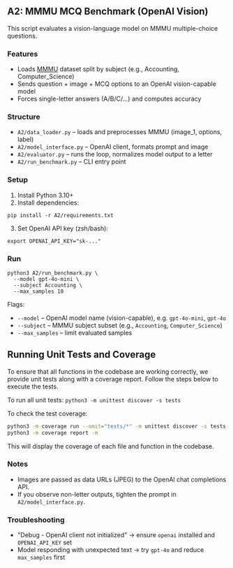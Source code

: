 ## A2: MMMU MCQ Benchmark (OpenAI Vision)

This script evaluates a vision-language model on MMMU multiple-choice questions.

### Features
- Loads [MMMU](https://huggingface.co/datasets/MMMU/MMMU) dataset split by subject (e.g., Accounting, Computer_Science)
- Sends question + image + MCQ options to an OpenAI vision-capable model
- Forces single-letter answers (A/B/C/...) and computes accuracy

### Structure
- `A2/data_loader.py` – loads and preprocesses MMMU (image_1, options, label)
- `A2/model_interface.py` – OpenAI client, formats prompt and image
- `A2/evaluator.py` – runs the loop, normalizes model output to a letter
- `A2/run_benchmark.py` – CLI entry point

### Setup
1) Install Python 3.10+
2) Install dependencies:
```
pip install -r A2/requirements.txt
```
3) Set OpenAI API key (zsh/bash):
```
export OPENAI_API_KEY="sk-..."
```

### Run
```
python3 A2/run_benchmark.py \
  --model gpt-4o-mini \
  --subject Accounting \
  --max_samples 10
```

Flags:
- `--model` – OpenAI model name (vision-capable), e.g. `gpt-4o-mini`, `gpt-4o`
- `--subject` – MMMU subject subset (e.g., `Accounting`, `Computer_Science`)
- `--max_samples` – limit evaluated samples

## Running Unit Tests and Coverage

To ensure that all functions in the codebase are working correctly, we provide unit tests along with a coverage report. Follow the steps below to execute the tests.

To run all unit tests:
`python3 -m unittest discover -s tests`

To check the test coverage:
```bash
python3 -m coverage run --omit="tests/*" -m unittest discover -s tests
python3 -m coverage report -m
```
This will display the coverage of each file and function in the codebase.


### Notes
- Images are passed as data URLs (JPEG) to the OpenAI chat completions API.
- If you observe non-letter outputs, tighten the prompt in `A2/model_interface.py`.

### Troubleshooting
- "Debug - OpenAI client not initialized" → ensure `openai` installed and `OPENAI_API_KEY` set
- Model responding with unexpected text → try `gpt-4o` and reduce `max_samples` first


